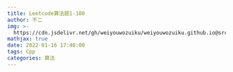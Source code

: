 ```yaml
---
title: Leetcode算法题1-100
author: 不二
img: >-
  https://cdn.jsdelivr.net/gh/weiyouwozuiku/weiyouwozuiku.github.io@src/source/_posts/PageImg/
mathjax: true
date: 2022-01-16 17:40:00
tags: Cpp
categories: 算法
---
```

